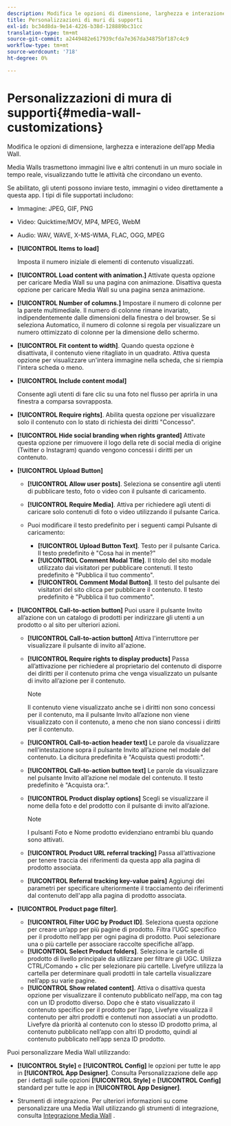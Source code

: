 ```yaml
---
description: Modifica le opzioni di dimensione, larghezza e interazione dell’app Media Wall.
title: Personalizzazioni di muri di supporti
exl-id: bc34d8da-9e14-4226-b38d-128889bc31cc
translation-type: tm+mt
source-git-commit: a2449482e617939cfda7e367da34875bf187c4c9
workflow-type: tm+mt
source-wordcount: '718'
ht-degree: 0%

---
```


# Personalizzazioni di mura di supporti{#media-wall-customizations}

Modifica le opzioni di dimensione, larghezza e interazione dell’app Media Wall.



Media Walls trasmettono immagini live e altri contenuti in un muro sociale in tempo reale, visualizzando tutte le attività che circondano un evento.

Se abilitato, gli utenti possono inviare testo, immagini o video direttamente a questa app. I tipi di file supportati includono:

* Immagine: JPEG, GIF, PNG
* Video: Quicktime/MOV, MP4, MPEG, WebM
* Audio: WAV, WAVE, X-MS-WMA, FLAC, OGG, MPEG

* **[!UICONTROL Items to load]**

   Imposta il numero iniziale di elementi di contenuto visualizzati.

* **[!UICONTROL Load content with animation.]** Attivate questa opzione per caricare Media Wall su una pagina con animazione. Disattiva questa opzione per caricare Media Wall su una pagina senza animazione.
* **[!UICONTROL Number of columns.]** Impostare il numero di colonne per la parete multimediale. Il numero di colonne rimane invariato, indipendentemente dalle dimensioni della finestra o del browser. Se si seleziona Automatico, il numero di colonne si regola per visualizzare un numero ottimizzato di colonne per la dimensione dello schermo.
* **[!UICONTROL Fit content to width]**. Quando questa opzione è disattivata, il contenuto viene ritagliato in un quadrato. Attiva questa opzione per visualizzare un&#39;intera immagine nella scheda, che si riempia l&#39;intera scheda o meno.
* **[!UICONTROL Include content modal]**

   Consente agli utenti di fare clic su una foto nel flusso per aprirla in una finestra a comparsa sovrapposta.

* **[!UICONTROL Require rights]**. Abilita questa opzione per visualizzare solo il contenuto con lo stato di richiesta dei diritti &quot;Concesso&quot;.
* **[!UICONTROL Hide social branding when rights granted]** Attivate questa opzione per rimuovere il logo della rete di social media di origine (Twitter o Instagram) quando vengono concessi i diritti per un contenuto.

* **[!UICONTROL Upload Button]**

   * **[!UICONTROL Allow user posts]**. Seleziona se consentire agli utenti di pubblicare testo, foto o video con il pulsante di caricamento.
   * **[!UICONTROL Require Media]**. Attiva per richiedere agli utenti di caricare solo contenuti di foto o video utilizzando il pulsante Carica.
   * Puoi modificare il testo predefinito per i seguenti campi Pulsante di caricamento:

      * **[!UICONTROL Upload Button Text]**. Testo per il pulsante Carica. Il testo predefinito è &quot;Cosa hai in mente?&quot;
      * **[!UICONTROL Comment Modal Title]**. Il titolo del sito modale utilizzato dai visitatori per pubblicare contenuti. Il testo predefinito è &quot;Pubblica il tuo commento&quot;.
      * **[!UICONTROL Comment Modal Button]**. Il testo del pulsante dei visitatori del sito clicca per pubblicare il contenuto. Il testo predefinito è &quot;Pubblica il tuo commento&quot;.

* **[!UICONTROL Call-to-action button]** Puoi usare il pulsante Invito all’azione con un catalogo di prodotti per indirizzare gli utenti a un prodotto o al sito per ulteriori azioni.

   * **[!UICONTROL Call-to-action button]** Attiva l&#39;interruttore per visualizzare il pulsante di invito all&#39;azione.
   * **[!UICONTROL Require rights to display products]** Passa all’attivazione per richiedere al proprietario del contenuto di disporre dei diritti per il contenuto prima che venga visualizzato un pulsante di invito all’azione per il contenuto.

      >[!NOTE]
      >
      >Il contenuto viene visualizzato anche se i diritti non sono concessi per il contenuto, ma il pulsante Invito all’azione non viene visualizzato con il contenuto, a meno che non siano concessi i diritti per il contenuto.

   * **[!UICONTROL Call-to-action header text]** Le parole da visualizzare nell’intestazione sopra il pulsante Invito all’azione nel modale del contenuto. La dicitura predefinita è &quot;Acquista questi prodotti:&quot;.
   * **[!UICONTROL Call-to-action button text]** Le parole da visualizzare nel pulsante Invito all’azione nel modale del contenuto. Il testo predefinito è &quot;Acquista ora:&quot;.
   * **[!UICONTROL Product display options]** Scegli se visualizzare il nome della foto e del prodotto con il pulsante di invito all’azione.

      >[!NOTE]
      >
      >I pulsanti Foto e Nome prodotto evidenziano entrambi blu quando sono attivati.

   * **[!UICONTROL Product URL referral tracking]** Passa all’attivazione per tenere traccia dei riferimenti da questa app alla pagina di prodotto associata.
   * **[!UICONTROL Referral tracking key-value pairs]** Aggiungi dei parametri per specificare ulteriormente il tracciamento dei riferimenti dal contenuto dell&#39;app alla pagina di prodotto associata.

* **[!UICONTROL Product page filter]**.
   * **[!UICONTROL Filter UGC by Product ID]**. Seleziona questa opzione per creare un’app per più pagine di prodotto. Filtra l’UGC specifico per il prodotto nell’app per ogni pagina di prodotto. Puoi selezionare una o più cartelle per associare raccolte specifiche all’app.
   * **[!UICONTROL Select Product folders]**. Seleziona le cartelle di prodotto di livello principale da utilizzare per filtrare gli UGC. Utilizza CTRL/Comando + clic per selezionare più cartelle. Livefyre utilizza la cartella per determinare quali prodotti in tale cartella visualizzare nell’app su varie pagine.
   * **[!UICONTROL Show related content]**. Attiva o disattiva questa opzione per visualizzare il contenuto pubblicato nell’app, ma con tag con un ID prodotto diverso. Dopo che è stato visualizzato il contenuto specifico per il prodotto per l’app, Livefyre visualizza il contenuto per altri prodotti e contenuti non associati a un prodotto. Livefyre dà priorità al contenuto con lo stesso ID prodotto prima, al contenuto pubblicato nell’app con altri ID prodotto, quindi al contenuto pubblicato nell’app senza ID prodotto.

Puoi personalizzare Media Wall utilizzando:

* **[!UICONTROL Style]** e  **[!UICONTROL Config]** le opzioni per tutte le app in  **[!UICONTROL App Designer]**. Consulta Personalizzazione delle app per i dettagli sulle opzioni **[!UICONTROL Style]** e **[!UICONTROL Config]** standard per tutte le app in **[!UICONTROL App Designer]**.

* Strumenti di integrazione. Per ulteriori informazioni su come personalizzare una Media Wall utilizzando gli strumenti di integrazione, consulta [Integrazione Media Wall](/help/implementation/c-app-integrations/c-media-wall-integration.md) .
